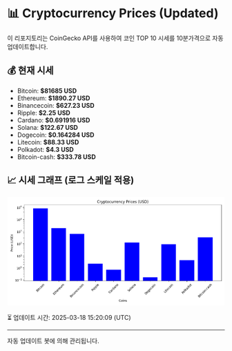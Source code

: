 
# 📊 Cryptocurrency Prices (Updated)

이 리포지토리는 CoinGecko API를 사용하여 코인 TOP 10 시세를 10분가격으로 자동 업데이트합니다.

## 💰 현재 시세
- Bitcoin: **$81685 USD**
- Ethereum: **$1890.27 USD**
- Binancecoin: **$627.23 USD**
- Ripple: **$2.25 USD**
- Cardano: **$0.691916 USD**
- Solana: **$122.67 USD**
- Dogecoin: **$0.164284 USD**
- Litecoin: **$88.33 USD**
- Polkadot: **$4.3 USD**
- Bitcoin-cash: **$333.78 USD**

## 📈 시세 그래프 (로그 스케일 적용)
![Crypto Prices](crypto_prices.png)

⏳ 업데이트 시간: 2025-03-18 15:20:09 (UTC)

---
자동 업데이트 봇에 의해 관리됩니다.

